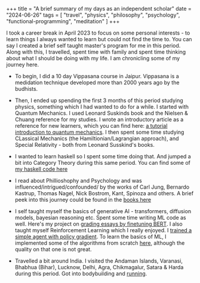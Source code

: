 +++
title = "A brief summary of my days as an independent scholar"
date = "2024-06-26"
tags = [
    "travel",
    "physics",
    "philosophy",
    "psychology",
    "functional-programming",
    "meditation"
]
+++

I took a career break in April 2023 to focus on some personal interests - to learn things I always wanted to learn but could not find the time to. You can say I created a brief self taught master's program for me in this period. Along with this, I travelled, spent time with family and spent time thinking about what I should be doing with my life. I am chronicling some of my journey here. 


- To begin, I did a 10 day Vippasana course in Jaipur. Vippasana is a medidation technique developed more than 2000 years ago by the budhists.

- Then, I ended up spending the first 3 months of this period studying physics, something which I had wanted to do for a while. 
I started with Quantum Mechanics. I used Leonard Suskinds book and the Nielsen & Chuang reference for my studies. I wrote an introductory article as a reference for new learners, which you can find here: [a tutorial introduction to quantum mechanics](https://drive.google.com/file/d/1A3AWtlZFWzz1Fal_W5_780zdtouJnDod/view?usp=sharing). I then spent some time studying CLassical Mechanics (the Hamiltionian/Lagrangian approach), and Special Relativity - both from Leonard Susskind's books.

- I  wanted to learn haskell so I spent some time doing that. And jumped a bit into Category Theory during this same period. You can find some of [my haskell code here](https://github.com/ketvector/haskell-practice)

- I read about Phillioshophy and Psychology and was influenced/intrigued/confounded/ by the works of Carl Jung, Bernardo Kastrup, Thomas Nagel, Nick Bostrom, Kant, Spinoza and others. A brief peek into this journey could be found in the [books here](https://ketvector.github.io/blog/some-books-i-have-read-with-very-short-reviews/)

- I self taught myself the basics of generative AI - transformers, diffusion models, bayesian reasoning etc. Spent some time writing ML code as well. Here's my project on [grading essays by finetuning BERT](https://github.com/ketvector/essay_grading). I also taught myself Reinforcement Learning which I really enjoyed. I [trained a simple agent with policy gradient](https://github.com/ketvector/rl). To learn the basics of ML, I implemented some of the algorithms from scratch [here](https://github.com/ketvector/ml-practice), although the quality on that one is not great.

- Travelled a bit around India. I visited the Andaman Islands, Varanasi, Bhabhua (Bihar), Lucknow, Delhi, Agra, Chikmagalur, Satara & Harda during this period. Got into bodybuilding and [running](https://ketvector.github.io/blog/10-thoughts-while-running/).  




